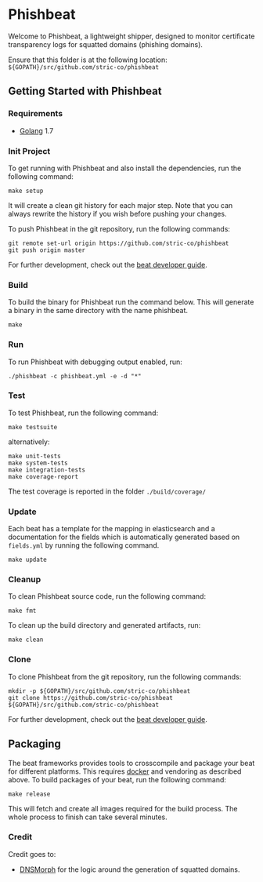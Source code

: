 # Phishbeat

Welcome to Phishbeat, a lightweight shipper, designed to monitor certificate transparency logs for squatted domains (phishing domains).

Ensure that this folder is at the following location:
`${GOPATH}/src/github.com/stric-co/phishbeat`


## Getting Started with Phishbeat

### Requirements

* [Golang](https://golang.org/dl/) 1.7

### Init Project
To get running with Phishbeat and also install the
dependencies, run the following command:

```
make setup
```

It will create a clean git history for each major step. Note that you can always rewrite the history if you wish before pushing your changes.

To push Phishbeat in the git repository, run the following commands:

```
git remote set-url origin https://github.com/stric-co/phishbeat
git push origin master
```

For further development, check out the [beat developer guide](https://www.elastic.co/guide/en/beats/libbeat/current/new-beat.html).

### Build

To build the binary for Phishbeat run the command below. This will generate a binary
in the same directory with the name phishbeat.

```
make
```


### Run

To run Phishbeat with debugging output enabled, run:

```
./phishbeat -c phishbeat.yml -e -d "*"
```


### Test

To test Phishbeat, run the following command:

```
make testsuite
```

alternatively:
```
make unit-tests
make system-tests
make integration-tests
make coverage-report
```

The test coverage is reported in the folder `./build/coverage/`

### Update

Each beat has a template for the mapping in elasticsearch and a documentation for the fields
which is automatically generated based on `fields.yml` by running the following command.

```
make update
```


### Cleanup

To clean Phishbeat source code, run the following command:

```
make fmt
```

To clean up the build directory and generated artifacts, run:

```
make clean
```


### Clone

To clone Phishbeat from the git repository, run the following commands:

```
mkdir -p ${GOPATH}/src/github.com/stric-co/phishbeat
git clone https://github.com/stric-co/phishbeat ${GOPATH}/src/github.com/stric-co/phishbeat
```


For further development, check out the [beat developer guide](https://www.elastic.co/guide/en/beats/libbeat/current/new-beat.html).


## Packaging

The beat frameworks provides tools to crosscompile and package your beat for different platforms. This requires [docker](https://www.docker.com/) and vendoring as described above. To build packages of your beat, run the following command:

```
make release
```

This will fetch and create all images required for the build process. The whole process to finish can take several minutes.


### Credit
Credit goes to:
- [DNSMorph](https://github.com/netevert/dnsmorph) for the logic around the generation of squatted domains.
